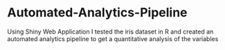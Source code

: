 # Automated-Analytics-Pipeline
Using Shiny Web Application I tested the iris dataset in R and created an automated analytics pipeline to get a quantitative analysis of the variables
